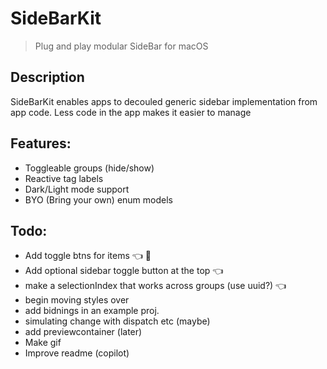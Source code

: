 # SideBarKit

> Plug and play modular SideBar for macOS

## Description
SideBarKit enables apps to decouled generic sidebar implementation from app code. Less code in the app makes it easier to manage

## Features:
- Toggleable groups (hide/show)
- Reactive tag labels
- Dark/Light mode support
- BYO (Bring your own) enum models

## Todo:
- Add toggle btns for items 👈 🏀
- Add optional sidebar toggle button at the top 👈
- make a selectionIndex that works across groups (use uuid?) 👈
- begin moving styles over
- add bidnings in an example proj.
- simulating change with dispatch etc (maybe)
- add previewcontainer  (later)
- Make gif
- Improve readme (copilot)
